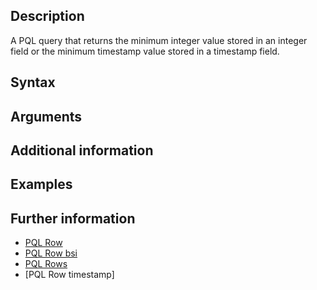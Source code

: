 
## Description

A PQL query that returns the minimum integer value stored in an integer field or the minimum timestamp value stored in a timestamp field.

## Syntax


## Arguments


## Additional information


## Examples


## Further information

* [PQL Row]()
* [PQL Row bsi]()
* [PQL Rows]()
* [PQL Row timestamp]
